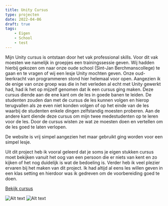 ```yaml
---
title: Unity Cursus
type: projecten
date: 2022-04-06
draft: true
tags: 
    - Eigen
    - School
    - test
---
```


Mijn Unity cursus is ontstaan door het vak professional skills. Voor dit vak moesten we namelijk in groepjes een trainingssessie geven. Wij hadden hierbij gekozen om naar onze oude school (Sint-Jan Berchmanscollege) te gaan en te vragen of wij een lesje Unity mochten geven. Onze oud-leerkracht van programmeren stond hier helemaal voor open. Aangezien ik de enige van onze groep was die in het verleden al echt met Unity gewerkt had, had ik het op mijzelf genomen dat ik een cursus ging maken. Deze cursus diende aan de ene kant om de les in goede banen te leiden. De studenten zouden dan met de cursus de les kunnen volgen en hierop terugvallen als ze even niet konden volgen of op het einde van de les waarbij de studenten enkele dingen zelfstandig moesten proberen. Aan de andere kant diende deze cursus om mijn twee medestudenten op te leren voor de les. Door de cursus wisten ze wat ze moesten doen en vertellen om de les goed te laten verlopen.

De website is vrij simpel aangezien het maar gebruikt ging worden voor een simpel lesje.

Uit dit project heb ik vooral geleerd dat je soms je eigen stukken cursus moet bekijken vanuit het oog van een persoon die er niets van kent en zo kijken of het nog duidelijk is wat de bedoeling is. Verder heb ik veel plezier ervaren bij het maken van dit project. Ik had altijd al eens les willen geven in een klas setting en hierdoor was ik gedreven om de voorbereiding goed te doen.

[Bekijk cursus](https://unity4sjb.sinners.be/)

![Alt text](/images/unity-cursus-1.png)
![Alt text](/images/unity-cursus-2.png)

